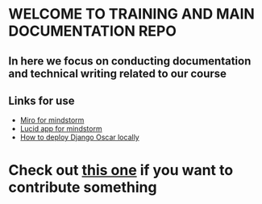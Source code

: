 # WELCOME TO TRAINING AND MAIN DOCUMENTATION REPO 

## In here we focus on conducting documentation and technical writing related to our course 

## Links for use
* [Miro for mindstorm](https://miro.com/app/dashboard/)
* [Lucid app for mindstorm](https://lucid.app/)
* [How to deploy Django Oscar locally](https://www.youtube.com/watch?v=HssciqnFjyA)

# Check out [this one](Contribution.md) if you want to contribute something
